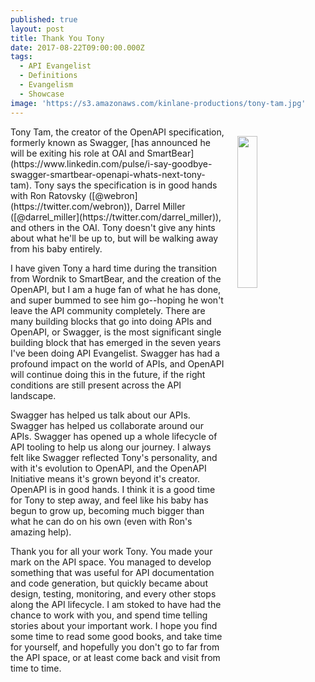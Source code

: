 ```yaml
---
published: true
layout: post
title: Thank You Tony
date: 2017-08-22T09:00:00.000Z
tags:
  - API Evangelist
  - Definitions
  - Evangelism
  - Showcase
image: 'https://s3.amazonaws.com/kinlane-productions/tony-tam.jpg'
---
```

<p><img src="https://s3.amazonaws.com/kinlane-productions/tony-tam.jpg" align="right" width="25%" style="padding: 15px;" /></p>Tony Tam, the creator of the OpenAPI specification, formerly known as Swagger, [has announced he will be exiting his role at OAI and SmartBear](https://www.linkedin.com/pulse/i-say-goodbye-swagger-smartbear-openapi-whats-next-tony-tam). Tony says the specification is in good hands with Ron Ratovsky ([@webron](https://twitter.com/webron)), Darrel Miller ([@darrel_miller](https://twitter.com/darrel_miller)), and others in the OAI. Tony doesn't give any hints about what he'll be up to, but will be walking away from his baby entirely.

I have given Tony a hard time during the transition from Wordnik to SmartBear, and the creation of the OpenAPI, but I am a huge fan of what he has done, and super bummed to see him go--hoping he won't leave the API community completely. There are many building blocks that go into doing APIs and OpenAPI, or Swagger, is the most significant single building block that has emerged in the seven years I've been doing API Evangelist. Swagger has had a profound impact on the world of APIs, and OpenAPI will continue doing this in the future, if the right conditions are still present across the API landscape.

Swagger has helped us talk about our APIs. Swagger has helped us collaborate around our APIs. Swagger has opened up a whole lifecycle of API tooling to help us along our journey. I always felt like Swagger reflected Tony's personality, and with it's evolution to OpenAPI, and the OpenAPI Initiative means it's grown beyond it's creator. OpenAPI is in good hands. I think it is a good time for Tony to step away, and feel like his baby has begun to grow up, becoming much bigger than what he can do on his own (even with Ron's amazing help).

Thank you for all your work Tony. You made your mark on the API space. You managed to develop something that was useful for API documentation and code generation, but quickly became about design, testing, monitoring, and every other stops along the API lifecycle. I am stoked to have had the chance to work with you, and spend time telling stories about your important work. I hope you find some time to read some good books, and take time for yourself, and hopefully you don't go to far from the API space, or at least come back and visit from time to time.

